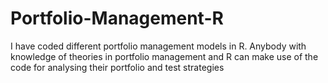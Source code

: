 # Portfolio-Management-R
I have coded different portfolio management models in R. Anybody with knowledge of theories in portfolio management and R can make use of the code for analysing their portfolio and test strategies
